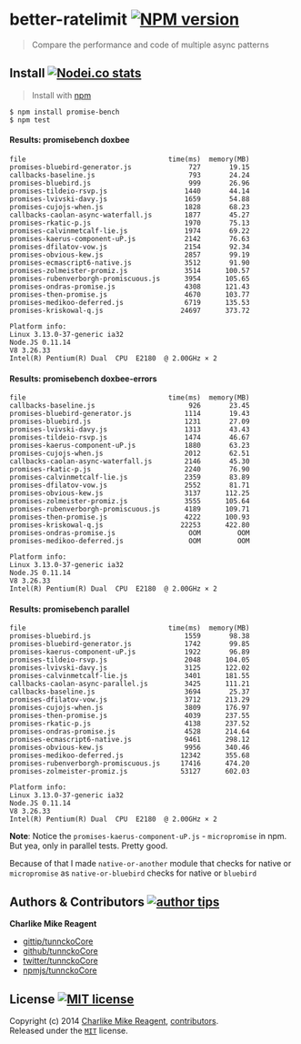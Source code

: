 # better-ratelimit [![NPM version][npmjs-shields]][npmjs-url]
> Compare the performance and code of multiple async patterns

## Install [![Nodei.co stats][npmjs-install]][npmjs-url]
> Install with [npm](https://npmjs.org)

```
$ npm install promise-bench
$ npm test
```

#### Results: promisebench doxbee
```
file                                   time(ms)  memory(MB)
promises-bluebird-generator.js              727       19.15
callbacks-baseline.js                       793       24.24
promises-bluebird.js                        999       26.96
promises-tildeio-rsvp.js                   1440       44.14
promises-lvivski-davy.js                   1659       54.88
promises-cujojs-when.js                    1828       68.23
callbacks-caolan-async-waterfall.js        1877       45.27
promises-rkatic-p.js                       1970       75.13
promises-calvinmetcalf-lie.js              1974       69.22
promises-kaerus-component-uP.js            2142       76.63
promises-dfilatov-vow.js                   2154       92.34
promises-obvious-kew.js                    2857       99.19
promises-ecmascript6-native.js             3512       91.90
promises-zolmeister-promiz.js              3514      100.57
promises-rubenverborgh-promiscuous.js      3954      105.65
promises-ondras-promise.js                 4308      121.43
promises-then-promise.js                   4670      103.77
promises-medikoo-deferred.js               6719      135.53
promises-kriskowal-q.js                   24697      373.72

Platform info:
Linux 3.13.0-37-generic ia32
Node.JS 0.11.14
V8 3.26.33
Intel(R) Pentium(R) Dual  CPU  E2180  @ 2.00GHz × 2
```

#### Results: promisebench doxbee-errors
```
file                                   time(ms)  memory(MB)
callbacks-baseline.js                       926       23.45
promises-bluebird-generator.js             1114       19.43
promises-bluebird.js                       1231       27.09
promises-lvivski-davy.js                   1313       43.43
promises-tildeio-rsvp.js                   1474       46.67
promises-kaerus-component-uP.js            1880       63.23
promises-cujojs-when.js                    2012       62.51
callbacks-caolan-async-waterfall.js        2146       45.30
promises-rkatic-p.js                       2240       76.90
promises-calvinmetcalf-lie.js              2359       83.89
promises-dfilatov-vow.js                   2552       81.71
promises-obvious-kew.js                    3137      112.25
promises-zolmeister-promiz.js              3555      105.64
promises-rubenverborgh-promiscuous.js      4189      109.71
promises-then-promise.js                   4222      100.93
promises-kriskowal-q.js                   22253      422.80
promises-ondras-promise.js                  OOM         OOM
promises-medikoo-deferred.js                OOM         OOM

Platform info:
Linux 3.13.0-37-generic ia32
Node.JS 0.11.14
V8 3.26.33
Intel(R) Pentium(R) Dual  CPU  E2180  @ 2.00GHz × 2
```

#### Results: promisebench parallel
```
file                                   time(ms)  memory(MB)
promises-bluebird.js                       1559       98.38
promises-bluebird-generator.js             1742       99.85
promises-kaerus-component-uP.js            1922       96.89
promises-tildeio-rsvp.js                   2048      104.05
promises-lvivski-davy.js                   3125      122.02
promises-calvinmetcalf-lie.js              3401      181.55
callbacks-caolan-async-parallel.js         3425      111.21
callbacks-baseline.js                      3694       25.37
promises-dfilatov-vow.js                   3712      213.29
promises-cujojs-when.js                    3809      176.97
promises-then-promise.js                   4039      237.55
promises-rkatic-p.js                       4138      237.52
promises-ondras-promise.js                 4528      214.64
promises-ecmascript6-native.js             9461      298.12
promises-obvious-kew.js                    9956      340.46
promises-medikoo-deferred.js              12342      355.68
promises-rubenverborgh-promiscuous.js     17416      474.20
promises-zolmeister-promiz.js             53127      602.03

Platform info:
Linux 3.13.0-37-generic ia32
Node.JS 0.11.14
V8 3.26.33
Intel(R) Pentium(R) Dual  CPU  E2180  @ 2.00GHz × 2
```
**Note**: Notice the `promises-kaerus-component-uP.js` - `micropromise` in npm. But yea, only in parallel tests. Pretty good.

Because of that I made `native-or-another` module that checks for native or `micropromise` as `native-or-bluebird` checks for native or `bluebird`


## Authors & Contributors [![author tips][author-gittip-img]][author-gittip]

**Charlike Mike Reagent**
+ [gittip/tunnckoCore][author-gittip]
+ [github/tunnckoCore][author-github]
+ [twitter/tunnckoCore][author-twitter]
+ [npmjs/tunnckoCore][author-npmjs]


## License [![MIT license][license-img]][license-url]
Copyright (c) 2014 [Charlike Mike Reagent][author-website], [contributors](https://github.com/tunnckoCore/promise-bench/graphs/contributors).  
Released under the [`MIT`][license-url] license.



[npmjs-url]: http://npm.im/promise-bench
[npmjs-shields]: http://img.shields.io/npm/v/promise-bench.svg
[npmjs-install]: https://nodei.co/npm/promise-bench.svg?mini=true

[coveralls-url]: https://coveralls.io/r/tunnckoCore/promise-bench?branch=master
[coveralls-shields]: https://img.shields.io/coveralls/tunnckoCore/promise-bench.svg

[license-url]: https://github.com/tunnckoCore/promise-bench/blob/master/license.md
[license-img]: http://img.shields.io/badge/license-MIT-blue.svg

[travis-url]: https://travis-ci.org/tunnckoCore/promise-bench
[travis-img]: https://travis-ci.org/tunnckoCore/promise-bench.svg?branch=master

[depstat-url]: https://david-dm.org/tunnckoCore/promise-bench
[depstat-img]: https://david-dm.org/tunnckoCore/promise-bench.svg

[author-gittip-img]: http://img.shields.io/gittip/tunnckoCore.svg
[author-gittip]: https://www.gittip.com/tunnckoCore
[author-github]: https://github.com/tunnckoCore
[author-twitter]: https://twitter.com/tunnckoCore

[author-website]: http://www.whistle-bg.tk
[author-npmjs]: https://npmjs.org/~tunnckocore

[cobody-url]: https://github.com/tj/co-body
[mocha-url]: https://github.com/tj/mocha
[rawbody-url]: https://github.com/stream-utils/raw-body
[multer-url]: https://github.com/expressjs/multer
[express-url]: https://github.com/strongloop/express
[formidable-url]: https://github.com/felixge/node-formidable
[co-url]: https://github.com/tj/co
[extend-url]: https://github.com/justmoon/node-extend
[csp-report]: https://mathiasbynens.be/notes/csp-reports
